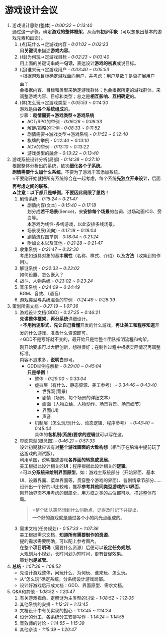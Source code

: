 # 游戏设计会议

1. 游戏设计思路(整体) - *0:00:32 ~ 0:13:40*  
   通过这一步骤，确定**游戏的整体框架**，从而有**初步印象**（可以想象出基本的游戏元素和画面）。
   1. (点)玩什么→定游戏内容 - *0:01:02 ~ 0:02:23*  
      用**关键词**来描述**游戏内容**。
   2. (线)为何玩→定游戏目标 - *0:02:23 ~ 0:03:40*  
      用上面的关键词串成**一句话**，表达设计**游戏的初衷**或说目标。
   3. (面)谁来玩→定游戏用户 - *0:03:40 ~ 0:05:53*  
      ⭐根据游戏目标确定游戏面向用户，并考虑：用户基数？是否扩展用户面？  
      会根据内容、目标和类型来确定游戏群体；也会根据所定的游戏群体，来调整游戏内容、目标和类型；总之是**相互影响、互相确定**的。
   4. (体)怎么玩→定游戏类型 - *0:05:53 ~ 0:14:30*  
      游戏是由**各个系统组成**的。  
      步骤：**剧情需要→游戏类型→游戏系统**
      * ACT/RPG的举例 - *0:06:26 ~ 0:08:33*
      * 解谜/策略的举例 - *0:08:33 ~ 0:11:52*
      * 剧情需要→游戏类型→游戏系统 - *0:11:52 ~ 0:12:40*
      * 棋牌的举例 - *0:12:40 ~ 0:13:10*
      * ADV的举例 - *0:13:10 ~ 0:13:22*
      * 游戏类型的融合 - *0:13:22 ~ 0:13:40*
2. 游戏系统设计分析(局部) - *0:14:38 ~ 0:27:10*  
   根据整体分析出的系统，依次**细化各个子系统**。  
   **剧情需要什么加什么系统**，不要为了游戏丰富添加系统。  
   ⭐不要刚开始就把所有系统综合在一起考虑，每个系统**先独立开来设计**，后面**再考虑之间的联系**。  
   **⚠注意：以下都只是举例，不要因此局限了思路！**
   1. 剧情系统 - *0:15:24 ~ 0:21:47*
      * 剧情内容(文本) - *0:15:40 ~ 0:17:18*  
        划分成**若干场景**(Sence)，来**安排每个场景**的台词、过场动画/CG、旁白等。  
        本游戏为线性-多线游戏，以此安排多线场景。
      * 场景发展(流向) - *0:17:18 ~ 0:18:04*
      * 剧情流程图举例 - *0:18:04 ~ 0:21:24*
      * 附加文本以及其他 - *0:21:28 ~ 0:21:47*
   2. 收集系统 - *0:21:47 ~ 0:22:30*  
     考虑如道具对象的基本**属性**（名称、样式、介绍）以及**方法**（收集到的作用）。
   3. 解谜系统 - *0:22:33 ~ 0:23:02*  
     如何设置、怎么嵌入？
   4. 战斗、人物系统 - *0:23:02 ~ 0:23:24*
   5. 音乐系统 - *0:24:09 ~ 0:24:49*  
      BGM、音效、（语音）
   6. 游戏类型与系统混合的举例 - *0:24:49 ~ 0:26:39*
3. 策划所需文档 - *0:27:19 ~ 1:07:36*
   1. 游戏设计文档(GDD) - *0:27:25 ~ 0:46:21*  
      **先讲整体框架**，**再分系统**详细设计。  
      ⭐**不用拘泥形式**，**先让自己看懂**开发的什么游戏，**再让美工和程序知道**开发的什么游戏、准备什么资源即可。  
      ⭐GDD不是写好就不变的，最开始只是给整个团队指明流程和构架。  
      刚开始要求可以大胆创新，想得很好；在制作过程中根据实际情况再调整标准。  
      内容不追求多，**说明白**即可。
      * GDD举例与解析 - *0:29:00 ~ 0:45:04*  
        **只是举例！**
        * 整体 - *0:29:00 ~ 0:33:04*
        * 虚拟层（有什么、静态资源、美工参考） - *0:34:46 ~ 0:43:40*  
          * 世界观(背景)  
          * 剧情（场景、每个场景的详细文本）  
          * 画面（人物立绘、人物动作、场景背景、场景细节）  
          * 界面(UI)  
          * 声音
        * 机制层（怎么玩/玩什么、动态逻辑、程序参考） - *0:43:40 ~ 0:45:04*  
          具体的**各机制(系统)要求的逻辑**就可以写在这。
   2. 界面原型(概念图) - *0:46:21 ~ 0:57:33*  
      设计初期就应该有对**整个游戏画面的大致构想**（相当于在脑海中提前玩了这游戏的测试版）。  
      利用草图，说明描述游戏**各界面的转换或发展**。  
      美工根据此设计相关的**UI**；程序根据此设计相关的**逻辑**。  
      ⭐可以**分系统来绘制界面原型**，如：游戏主系统部分（开始界面、基本UI、设置界面、菜单界面等，贯穿整个游戏的界面）、各剧情章节部分……  
      设计出一个好的UI比较难，推荐**参考其他同类型游戏的UI界面**。  
      刚开始界面不用考虑的很周全，用方框之类的占位都可以，描述整体布局。
      > ⭐整个团队突然想到什么创新点，记得及时记下并提出，  
      > **一个好的游戏就是通过各个小的闪光点组成的**。
   3. 需求文档(任务规划) - *0:57:33 ~ 1:07:36*  
      美工根据需求文档，**知道所有需要制作的资源**。  
      提的需求需要明确，可以配上参考图片。  
      在整个**项目明确**（需要什么资源）后便可以**设定任务规划**。  
      大规划为小规划，长时间划为短时间，更有督促效果。  
      策划**也是监管**。
4. **总结** - *1:07:36 ~ 1:08:52*
   * 先设计游戏整体，问玩什么、为何玩、谁来玩、怎么玩。
   * 从“怎么玩”确定系统，分系统设计游戏局部。
   * 设计好游戏后形成文档：GDD、界面原型、需求文档。
5. Q&A和其他 - *1:08:52 ~ 1:20:47*
   1. 有关游戏视角、定解谜为主类型的讨论 - *1:08:52 ~ 1:12:05*
   2. 其他系统的安排 - *1:12:31 ~ 1:13:45*
   3. 文档设计中有关实现的担心 - *1:13:45 ~ 1:14:24*
   4. 设计的分工、各系统分工安排写作 - *1:14:24 ~ 1:14:55*
   5. 音效师的讨论 - *1:14:55 ~ 1:15:39*
   6. 其他杂谈 - *1:15:39 ~ 1:20:47*
